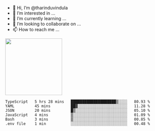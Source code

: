 - 👋 Hi, I’m @tharinduvindula
- 👀 I’m interested in ...
- 🌱 I’m currently learning ...
- 💞️ I’m looking to collaborate on ...
- 📫 How to reach me ...

<!---
tharinduvindula/tharinduvindula is a ✨ special ✨ repository because its `README.md` (this file) appears on your GitHub profile.
You can click the Preview link to take a look at your changes.
--->

<img height="180em" src="https://github-readme-stats.vercel.app/api?username=tharinduvindula&show_icons=true&hide_border=false&&count_private=true&include_all_commits=true" />


<!--START_SECTION:waka-->

```text
TypeScript   5 hrs 28 mins   ████████████████████▒░░░░   80.93 %
YAML         45 mins         ██▓░░░░░░░░░░░░░░░░░░░░░░   11.28 %
JSON         20 mins         █▒░░░░░░░░░░░░░░░░░░░░░░░   05.10 %
JavaScript   4 mins          ▒░░░░░░░░░░░░░░░░░░░░░░░░   01.09 %
Bash         3 mins          ▒░░░░░░░░░░░░░░░░░░░░░░░░   00.85 %
.env file    1 min           ░░░░░░░░░░░░░░░░░░░░░░░░░   00.48 %
```

<!--END_SECTION:waka-->
